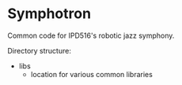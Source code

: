 Symphotron
==========

Common code for IPD516's robotic jazz symphony.

Directory structure:
* libs
  * location for various common libraries







